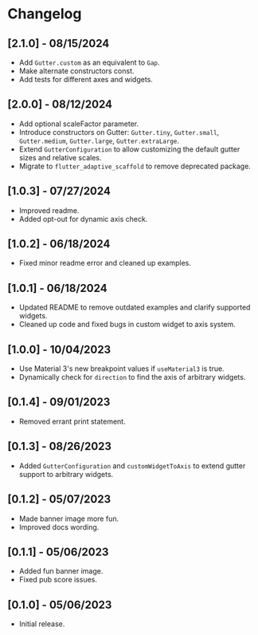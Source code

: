 # Changelog

## [2.1.0] - 08/15/2024

- Add `Gutter.custom` as an equivalent to `Gap`.
- Make alternate constructors const.
- Add tests for different axes and widgets.

## [2.0.0] - 08/12/2024

- Add optional scaleFactor parameter.
- Introduce constructors on Gutter: `Gutter.tiny`, `Gutter.small`, `Gutter.medium`, `Gutter.large`, `Gutter.extraLarge`.
- Extend `GutterConfiguration` to allow customizing the default gutter sizes and relative scales.
- Migrate to `flutter_adaptive_scaffold` to remove deprecated package.

## [1.0.3] - 07/27/2024

- Improved readme.
- Added opt-out for dynamic axis check.

## [1.0.2] - 06/18/2024

- Fixed minor readme error and cleaned up examples.

## [1.0.1] - 06/18/2024

- Updated README to remove outdated examples and clarify supported widgets.
- Cleaned up code and fixed bugs in custom widget to axis system.

## [1.0.0] - 10/04/2023

- Use Material 3's new breakpoint values if `useMaterial3` is true.
- Dynamically check for `direction` to find the axis of arbitrary widgets.

## [0.1.4] - 09/01/2023

- Removed errant print statement.

## [0.1.3] - 08/26/2023

- Added `GutterConfiguration` and `customWidgetToAxis` to extend gutter support to arbitrary widgets.

## [0.1.2] - 05/07/2023

- Made banner image more fun.
- Improved docs wording.

## [0.1.1] - 05/06/2023

- Added fun banner image.
- Fixed pub score issues.

## [0.1.0] - 05/06/2023

- Initial release.
